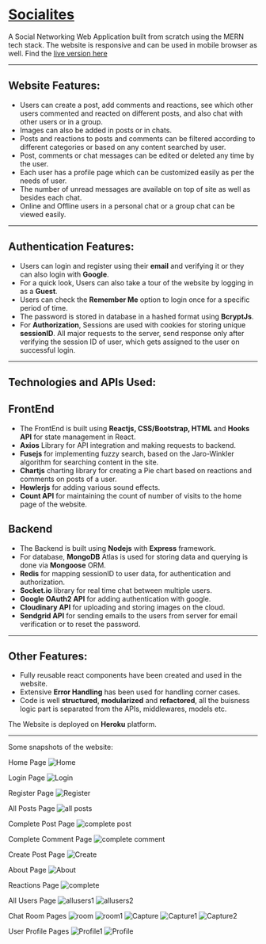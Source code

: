 # [Socialites](https://socialites-karthikey.herokuapp.com/)
A Social Networking Web Application built from scratch using the MERN tech stack. The website is responsive and can be used in mobile browser as well. Find the [live version here](https://socialites-karthikey.herokuapp.com/)

---

## Website Features:
* Users can create a post, add comments and reactions, see which other users commented and reacted on different posts, and also chat with other users or in a group.
* Images can also be added in posts or in chats. 
* Posts and reactions to posts and comments can be filtered according to different categories or based on any content searched by user.
* Post, comments or chat messages can be edited or deleted any time by the user.
* Each user has a profile page which can be customized easily as per the needs of user.
* The number of unread messages are available on top of site as well as besides each chat.
* Online and Offline users in a personal chat or a group chat can be viewed easily.

---

## Authentication Features:
* Users can login and register using their **email** and verifying it or they can also login with **Google**.
* For a quick look, Users can also take a tour of the website by logging in as a **Guest**.
* Users can check the **Remember Me** option to login once for a specific period of time.
* The password is stored in database in a hashed format using **BcryptJs**. 
* For **Authorization**, Sessions are used with cookies for storing unique **sessionID**. All major requests to the server, send response only after verifying the session ID of user, which gets assigned to the user on successful login.

---

## Technologies and APIs Used:

## FrontEnd
* The FrontEnd is built using **Reactjs, CSS/Bootstrap, HTML** and **Hooks API** for state management in React.
* **Axios** Library for API integration and making requests to backend.
* **Fusejs** for implementing fuzzy search, based on the Jaro-Winkler algorithm for searching content in the site.
* **Chartjs** charting library for creating a Pie chart based on reactions and comments on posts of a user.
* **Howlerjs** for adding various sound effects.
* **Count API** for maintaining the count of number of visits to the home page of the website.

## Backend
* The Backend is built using **Nodejs** with **Express** framework.
* For database, **MongoDB** Atlas is used for storing data and querying is done via **Mongoose** ORM.
* **Redis** for mapping sessionID to user data, for authentication and authorization.
* **Socket.io** library for real time chat between multiple users.
* **Google OAuth2 API** for adding authentication with google.
* **Cloudinary API** for uploading and storing images on the cloud.
* **Sendgrid API** for sending emails to the users from server for email verification or to reset the password.

---

## Other Features:
* Fully reusable react components have been created and used in the website.
* Extensive **Error Handling** has been used for handling corner cases.
* Code is well **structured**, **modularized** and **refactored**, all the buisness logic part is separated from the APIs, middlewares, models etc. 

The Website is deployed on **Heroku** platform.

---

Some snapshots of the website:

Home Page
![Home](https://user-images.githubusercontent.com/66271249/105611159-ad32b500-5dd9-11eb-9689-29163e097d40.PNG)

Login Page
![Login](https://user-images.githubusercontent.com/66271249/105693719-132c5300-5f26-11eb-8444-5f9fa5fc9880.PNG)

Register Page
![Register](https://user-images.githubusercontent.com/66271249/105693722-145d8000-5f26-11eb-9e7d-f8dfa3db7edd.PNG)

All Posts Page
![all posts](https://user-images.githubusercontent.com/66271249/107873215-e80aa300-6ed6-11eb-81eb-4187dc34d1ca.PNG)

Complete Post Page
![complete post](https://user-images.githubusercontent.com/66271249/107873213-e6d97600-6ed6-11eb-8083-d6729295a67e.PNG)

Complete Comment Page
![complete comment](https://user-images.githubusercontent.com/66271249/107873216-e9d46680-6ed6-11eb-9a9c-b32e8392b0b3.PNG)

Create Post Page
![Create](https://user-images.githubusercontent.com/66271249/105693979-69999180-5f26-11eb-92bf-017d31270c66.PNG)

About Page
![About](https://user-images.githubusercontent.com/66271249/105693982-6b635500-5f26-11eb-8253-78b3a6f070be.PNG)

Reactions Page
![complete](https://user-images.githubusercontent.com/66271249/107852061-6d894700-6e34-11eb-8b7d-3e4ce3b00161.PNG)

All Users Page
![allusers1](https://user-images.githubusercontent.com/66271249/107873408-60be2f00-6ed8-11eb-8c49-43ae17404141.PNG)
![allusers2](https://user-images.githubusercontent.com/66271249/107873409-61ef5c00-6ed8-11eb-92dd-0d55837e5731.PNG)

Chat Room Pages
![room](https://user-images.githubusercontent.com/66271249/105694835-6521a880-5f27-11eb-9621-aa762b4fefec.PNG)
![room1](https://user-images.githubusercontent.com/66271249/105694840-66eb6c00-5f27-11eb-88c3-86100a487c9d.PNG)
![Capture](https://user-images.githubusercontent.com/66271249/107851975-b68ccb80-6e33-11eb-8cac-64694e426aad.PNG)
![Capture1](https://user-images.githubusercontent.com/66271249/107851977-b7bdf880-6e33-11eb-9061-6c7e9cd9a4cb.PNG)
![Capture2](https://user-images.githubusercontent.com/66271249/107851978-b8568f00-6e33-11eb-9e15-2669d4bad718.PNG)


User Profile Pages
![Profile1](https://user-images.githubusercontent.com/66271249/105694988-8bdfdf00-5f27-11eb-925d-4219ffabbbb3.PNG)
![Profile](https://user-images.githubusercontent.com/66271249/105694996-8da9a280-5f27-11eb-862c-59b569ca5cdb.PNG)


